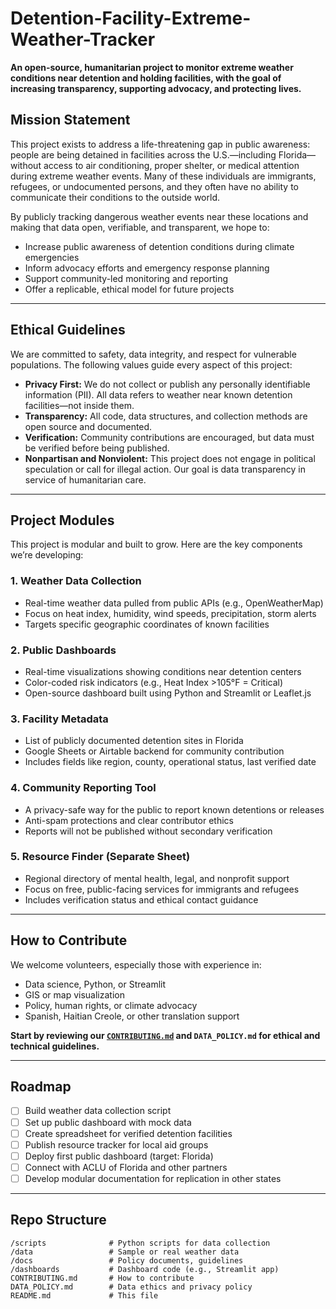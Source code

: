 # Detention-Facility-Extreme-Weather-Tracker

**An open-source, humanitarian project to monitor extreme weather conditions near detention and holding facilities, with the goal of increasing transparency, supporting advocacy, and protecting lives.**

## Mission Statement

This project exists to address a life-threatening gap in public awareness: people are being detained in facilities across the U.S.—including Florida—without access to air conditioning, proper shelter, or medical attention during extreme weather events. Many of these individuals are immigrants, refugees, or undocumented persons, and they often have no ability to communicate their conditions to the outside world.

By publicly tracking dangerous weather events near these locations and making that data open, verifiable, and transparent, we hope to:
- Increase public awareness of detention conditions during climate emergencies
- Inform advocacy efforts and emergency response planning
- Support community-led monitoring and reporting
- Offer a replicable, ethical model for future projects

---

## Ethical Guidelines

We are committed to safety, data integrity, and respect for vulnerable populations. The following values guide every aspect of this project:

- **Privacy First:** We do not collect or publish any personally identifiable information (PII). All data refers to weather near known detention facilities—not inside them.
- **Transparency:** All code, data structures, and collection methods are open source and documented.
- **Verification:** Community contributions are encouraged, but data must be verified before being published.
- **Nonpartisan and Nonviolent:** This project does not engage in political speculation or call for illegal action. Our goal is data transparency in service of humanitarian care.

---

## Project Modules

This project is modular and built to grow. Here are the key components we’re developing:

### 1. **Weather Data Collection**
- Real-time weather data pulled from public APIs (e.g., OpenWeatherMap)
- Focus on heat index, humidity, wind speeds, precipitation, storm alerts
- Targets specific geographic coordinates of known facilities

### 2. **Public Dashboards**
- Real-time visualizations showing conditions near detention centers
- Color-coded risk indicators (e.g., Heat Index >105°F = Critical)
- Open-source dashboard built using Python and Streamlit or Leaflet.js

###  3. **Facility Metadata**
- List of publicly documented detention sites in Florida
- Google Sheets or Airtable backend for community contribution
- Includes fields like region, county, operational status, last verified date

### 4. **Community Reporting Tool**
- A privacy-safe way for the public to report known detentions or releases
- Anti-spam protections and clear contributor ethics
- Reports will not be published without secondary verification

### 5. **Resource Finder (Separate Sheet)**
- Regional directory of mental health, legal, and nonprofit support
- Focus on free, public-facing services for immigrants and refugees
- Includes verification status and ethical contact guidance

---

## How to Contribute

We welcome volunteers, especially those with experience in:
- Data science, Python, or Streamlit
- GIS or map visualization
- Policy, human rights, or climate advocacy
- Spanish, Haitian Creole, or other translation support

 **Start by reviewing our [`CONTRIBUTING.md`](./CONTRIBUTING.md) and `DATA_POLICY.md` for ethical and technical guidelines.**

---

## Roadmap

- [ ] Build weather data collection script
- [ ] Set up public dashboard with mock data
- [ ] Create spreadsheet for verified detention facilities
- [ ] Publish resource tracker for local aid groups
- [ ] Deploy first public dashboard (target: Florida)
- [ ] Connect with ACLU of Florida and other partners
- [ ] Develop modular documentation for replication in other states

---

## Repo Structure

```plaintext
/scripts              # Python scripts for data collection
/data                 # Sample or real weather data
/docs                 # Policy documents, guidelines
/dashboards           # Dashboard code (e.g., Streamlit app)
CONTRIBUTING.md       # How to contribute
DATA_POLICY.md        # Data ethics and privacy policy
README.md             # This file
